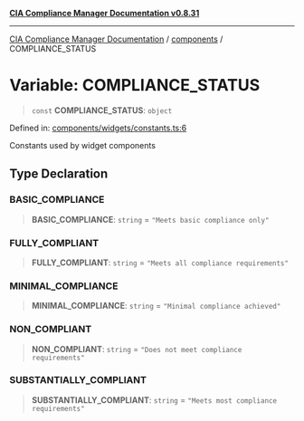 [**CIA Compliance Manager Documentation v0.8.31**](../../README.md)

***

[CIA Compliance Manager Documentation](../../modules.md) / [components](../README.md) / COMPLIANCE\_STATUS

# Variable: COMPLIANCE\_STATUS

> `const` **COMPLIANCE\_STATUS**: `object`

Defined in: [components/widgets/constants.ts:6](https://github.com/Hack23/cia-compliance-manager/blob/85c025371255f412469ec0119911b7cb143a6212/src/components/widgets/constants.ts#L6)

Constants used by widget components

## Type Declaration

### BASIC\_COMPLIANCE

> **BASIC\_COMPLIANCE**: `string` = `"Meets basic compliance only"`

### FULLY\_COMPLIANT

> **FULLY\_COMPLIANT**: `string` = `"Meets all compliance requirements"`

### MINIMAL\_COMPLIANCE

> **MINIMAL\_COMPLIANCE**: `string` = `"Minimal compliance achieved"`

### NON\_COMPLIANT

> **NON\_COMPLIANT**: `string` = `"Does not meet compliance requirements"`

### SUBSTANTIALLY\_COMPLIANT

> **SUBSTANTIALLY\_COMPLIANT**: `string` = `"Meets most compliance requirements"`

